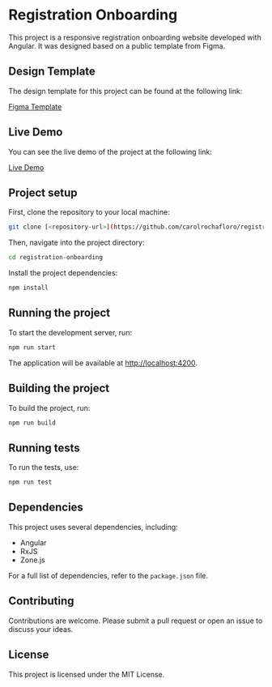 # Registration Onboarding

This project is a responsive registration onboarding website developed with Angular. It was designed based on a public template from Figma.

## Design Template

The design template for this project can be found at the following link:

[Figma Template](https://www.figma.com/design/5bUJJ1Pmc8QeBkjDIEPVNR/Registration-Onboarding-Design-(Copy)?node-id=0-1&t=UoKNpNCkUrlZZhYL-0)

## Live Demo

You can see the live demo of the project at the following link:

[Live Demo](https://registration-onboarding-eight.vercel.app/)

## Project setup

First, clone the repository to your local machine:

```bash
git clone [<repository-url>](https://github.com/carolrochafloro/registration-onboarding/)
```

Then, navigate into the project directory:

```bash
cd registration-onboarding
```

Install the project dependencies:

```bash
npm install
```

## Running the project

To start the development server, run:

```bash
npm run start
```

The application will be available at [http://localhost:4200](http://localhost:4200).

## Building the project

To build the project, run:

```bash
npm run build
```

## Running tests

To run the tests, use:

```bash
npm run test
```

## Dependencies

This project uses several dependencies, including:

- Angular
- RxJS
- Zone.js

For a full list of dependencies, refer to the `package.json` file.

## Contributing

Contributions are welcome. Please submit a pull request or open an issue to discuss your ideas.

## License

This project is licensed under the MIT License.
